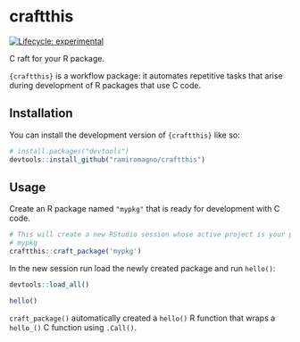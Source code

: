 
<!-- README.md is generated from README.Rmd. Please edit that file -->

# craftthis

<!-- badges: start -->

[![Lifecycle:
experimental](https://img.shields.io/badge/lifecycle-experimental-orange.svg)](https://lifecycle.r-lib.org/articles/stages.html#experimental)
<!-- badges: end -->

C raft for your R package.

`{craftthis}` is a workflow package: it automates repetitive tasks that
arise during development of R packages that use C code.

## Installation

You can install the development version of `{craftthis}` like so:

``` r
# install.packages("devtools")
devtools::install_github("ramiromagno/craftthis")
```

## Usage

Create an R package named `"mypkg"` that is ready for development with C
code.

``` r
# This will create a new RStudio session whose active project is your package
# mypkg
craftthis::craft_package('mypkg')
```

In the new session run load the newly created package and run `hello()`:

``` r
devtools::load_all()

hello()
```

`craft_package()` automatically created a `hello()` R function that
wraps a `hello_()` C function using `.Call()`.
